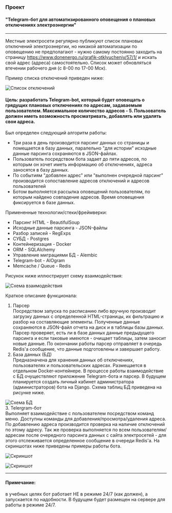 ### Проект  

#### "Telegram-бот для автоматизированного оповещения о плановых отключениях электроэнергии"
***
Местные электросети регулярно публикуют список плановых отключений электроэнергии, но никакой автоматизации по 
оповещению не предполагают - нужно самому постоянно заходить на страницу https://www.donenergo.ru/grafik-otklyucheniy/57/1/ и
искать свой адрес (адреса) самостоятельно. Список может обновляться втечении рабочего дня (с 8-00 по 17-00 Мск). 

Пример списка отключений приведен ниже:  

![Список отключений](IMG/NMES.png)  

#### Цель: разработать Telegram-bot, который будет оповещать о грядущих плановых отключениях по адресам, задаваемым пользователем. Максимальное количество адресов - 5. Пользователь должен иметь возможность просматривать, добавлять или удалять свои адреса.  

Был определен следующий алгоритм работы:
- Три раза в день производится парсинг данных со страницы и помещается в базу данных, паралельно "для истории" исходные данные парсинга сохраняются в JSON-файлах.
- Пользователь посредством бота задает до пяти адресов, по которым он хочет иметь информацию об отключениях, адреса заносятся в базу данных.
- По событиям "добавлен адрес" или "выполнен очередной парсинг" производится сопоставление адресов отключений и адресов пользователей
- Ботом выполняется рассылка оповещений пользователям, по которым найдено совпадение адресов. Время оповещения фиксируется в базе данных.
  
Примененные технологии/стеки/фреймверки:
- Парсинг HTML - BeautifulSoup
- Исходные данные парсинга - JSON-файлы
- Разбор записей - RegExps
- СУБД - Postgres
- Контейнеризация - Docker
- ORM - SQLAlchemy
- Управление миграциями БД - Alembic
- Telegram-bot - AIOgram
- Memcache / Queue - Redis
  
Рисунок ниже иллюстрирует схему взаимодействия:  

![Схема взаимодействия](IMG/Fig_1-Structure.png)  

Краткое описание функционала:  
1. Парсер  
Посредством запуска по расписанию либо вручную производит загрузку данных с определенной HTML-страницы, их фильтрацию и разбор на составляющие элементы.
Полученные данные сохраняются в JSON-файл отчета на диск и в таблицы базы данных. Парсер проверяет, есть ли в базе данных данные предыдущего парсинга и если таковые имеются - очищает таблицы, затем заносит новые данные. По окончании работы парсер отправляет в очередь Redis'а сообщение, что данные подготовлены и завершает работу. 
2. База данных (БД)  
Предназначена для хранения данных об отключениях, пользователях и пользовательских адресах. Размещается в отдельном Docker-контейнере. В процессе работы взаимодействие с БД очуществляют приложение Telegram-бота и парсер. В будущем планируется создать личный кабинет администратора (администраторов) бота на Django.
Схема таблиц БД приведена на рисунке ниже.  

![Схема БД](IMG/DB_Schema.png)  
3. Telergram-бот  
Выполняет взаимодействие с пользователем посредством команд меню. Доступны команды для добавления/просмотра/удаления адреса. По добавлению адреса производится проверка на наличие отключений по этому адресу. Так же проверка выполняется по всем пользователям/адресам после очередного парсинга данных с сайта электросетей - для этого отслеживается определенное сообщение в очереди Redis'а. На скриншотах ниже приведены примеры работы бота.  

![Скриншот](IMG/bot_initial.png)  

![Скриншот](IMG/bot_add_list_del_notify.png)  

***
#### Примечание:  

в учебных целях бот работает НЕ в режиме 24/7 (как должен), а запускается по надобности. В будущем будет размещен на сервере для работы в режиме 24/7.
